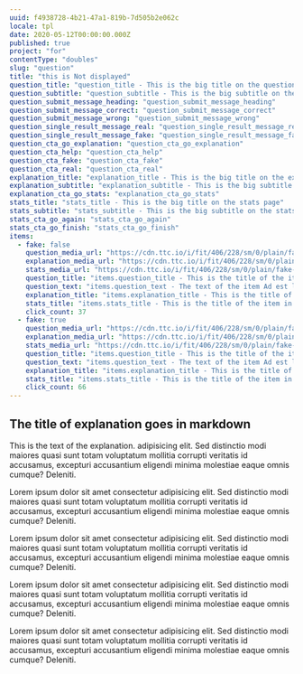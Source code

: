 ```yaml
---
uuid: f4938728-4b21-47a1-819b-7d505b2e062c
locale: tpl
date: 2020-05-12T00:00:00.000Z
published: true
project: "for"
contentType: "doubles"
slug: "question"
title: "this is Not displayed"
question_title: "question_title - This is the big title on the question page"
question_subtitle: "question_subtitle - This is the big subtitle on the question page"
question_submit_message_heading: "question_submit_message_heading"
question_submit_message_correct: "question_submit_message_correct"
question_submit_message_wrong: "question_submit_message_wrong"
question_single_result_message_real: "question_single_result_message_real"
question_single_result_message_fake: "question_single_result_message_fake"
question_cta_go_explanation: "question_cta_go_explanation"
question_cta_help: "question_cta_help"
question_cta_fake: "question_cta_fake"
question_cta_real: "question_cta_real"
explanation_title: "explanation_title - This is the big title on the explanation page"
explanation_subtitle: "explanation_subtitle - This is the big subtitle on the explanation page"
explanation_cta_go_stats: "explanation_cta_go_stats"
stats_title: "stats_title - This is the big title on the stats page"
stats_subtitle: "stats_subtitle - This is the big subtitle on the stats page"
stats_cta_go_again: "stats_cta_go_again"
stats_cta_go_finish: "stats_cta_go_finish"
items:
  - fake: false
    question_media_url: "https://cdn.ttc.io/i/fit/406/228/sm/0/plain/fake-or-real-news-edition/2.jpg"
    explanation_media_url: "https://cdn.ttc.io/i/fit/406/228/sm/0/plain/fake-or-real-news-edition/2.jpg"
    stats_media_url: "https://cdn.ttc.io/i/fit/406/228/sm/0/plain/fake-or-real-news-edition/2.jpg"
    question_title: "items.question_title - This is the title of the item in question page"
    question_text: "items.question_text - The text of the item Ad est laborum autem ullam explicabo voluptatem corporis illum eaque consectetur magni quo deserunt. Sed distinctio modi maiores quasi sunt totam volup maximum 160 characters long. Sed distinctio modi maiores quasi maximum 160 characters long. Sed distinctio modi maiores quasi tatum?"
    explanation_title: "items.explanation_title - This is the title of the item in explanation page"
    stats_title: "items.stats_title - This is the title of the item in stats page"
    click_count: 37
  - fake: true
    question_media_url: "https://cdn.ttc.io/i/fit/406/228/sm/0/plain/fake-or-real-news-edition/3.jpg"
    explanation_media_url: "https://cdn.ttc.io/i/fit/406/228/sm/0/plain/fake-or-real-news-edition/3.jpg"
    stats_media_url: "https://cdn.ttc.io/i/fit/406/228/sm/0/plain/fake-or-real-news-edition/3.jpg"
    question_title: "items.question_title - This is the title of the item in question page"
    question_text: "items.question_text - The text of the item Ad est laborum autem ullam explicabo voluptatem corporis illum eaque consectetur magni quo deserunt. Sed distinctio modi maiores quasi sunt totam volup maximum 160 characters long. Sed distinctio modi maiores quasi maximum 160 characters long. Sed distinctio modi maiores quasi tatum?"
    explanation_title: "items.explanation_title - This is the title of the item in explanation page"
    stats_title: "items.stats_title - This is the title of the item in stats page"
    click_count: 66
---
```

##  The title of explanation goes in markdown

This is the text of the explanation. adipisicing elit. Sed distinctio modi maiores quasi sunt totam voluptatum mollitia corrupti veritatis id accusamus, excepturi accusantium eligendi minima molestiae eaque omnis cumque? Deleniti.

Lorem ipsum dolor sit amet consectetur adipisicing elit. Sed distinctio modi maiores quasi sunt totam voluptatum mollitia corrupti veritatis id accusamus, excepturi accusantium eligendi minima molestiae eaque omnis cumque? Deleniti.

Lorem ipsum dolor sit amet consectetur adipisicing elit. Sed distinctio modi maiores quasi sunt totam voluptatum mollitia corrupti veritatis id accusamus, excepturi accusantium eligendi minima molestiae eaque omnis cumque? Deleniti.

Lorem ipsum dolor sit amet consectetur adipisicing elit. Sed distinctio modi maiores quasi sunt totam voluptatum mollitia corrupti veritatis id accusamus, excepturi accusantium eligendi minima molestiae eaque omnis cumque? Deleniti.

Lorem ipsum dolor sit amet consectetur adipisicing elit. Sed distinctio modi maiores quasi sunt totam voluptatum mollitia corrupti veritatis id accusamus, excepturi accusantium eligendi minima molestiae eaque omnis cumque? Deleniti.

